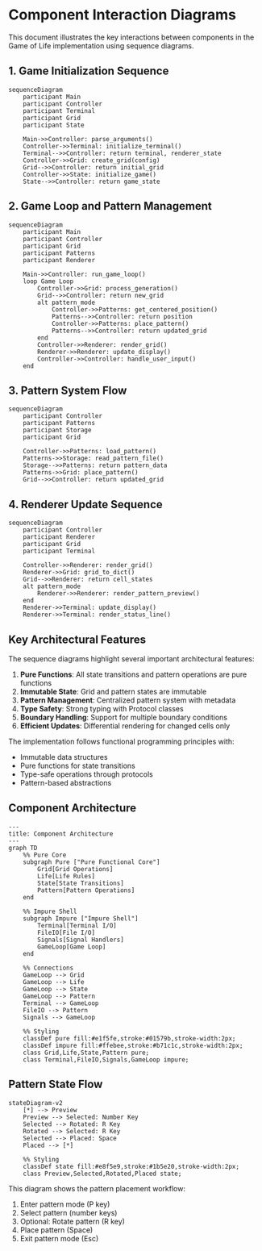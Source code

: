 # Component Interaction Diagrams

This document illustrates the key interactions between components in the Game of Life implementation using sequence diagrams.

## 1. Game Initialization Sequence

```mermaid
sequenceDiagram
    participant Main
    participant Controller
    participant Terminal
    participant Grid
    participant State
    
    Main->>Controller: parse_arguments()
    Controller->>Terminal: initialize_terminal()
    Terminal-->>Controller: return terminal, renderer_state
    Controller->>Grid: create_grid(config)
    Grid-->>Controller: return initial_grid
    Controller->>State: initialize_game()
    State-->>Controller: return game_state
```

## 2. Game Loop and Pattern Management

```mermaid
sequenceDiagram
    participant Main
    participant Controller
    participant Grid
    participant Patterns
    participant Renderer
    
    Main->>Controller: run_game_loop()
    loop Game Loop
        Controller->>Grid: process_generation()
        Grid-->>Controller: return new_grid
        alt pattern_mode
            Controller->>Patterns: get_centered_position()
            Patterns-->>Controller: return position
            Controller->>Patterns: place_pattern()
            Patterns-->>Controller: return updated_grid
        end
        Controller->>Renderer: render_grid()
        Renderer->>Renderer: update_display()
        Controller->>Controller: handle_user_input()
    end
```

## 3. Pattern System Flow

```mermaid
sequenceDiagram
    participant Controller
    participant Patterns
    participant Storage
    participant Grid
    
    Controller->>Patterns: load_pattern()
    Patterns->>Storage: read_pattern_file()
    Storage-->>Patterns: return pattern_data
    Patterns->>Grid: place_pattern()
    Grid-->>Controller: return updated_grid
```

## 4. Renderer Update Sequence

```mermaid
sequenceDiagram
    participant Controller
    participant Renderer
    participant Grid
    participant Terminal
    
    Controller->>Renderer: render_grid()
    Renderer->>Grid: grid_to_dict()
    Grid-->>Renderer: return cell_states
    alt pattern_mode
        Renderer->>Renderer: render_pattern_preview()
    end
    Renderer->>Terminal: update_display()
    Renderer->>Terminal: render_status_line()
```

## Key Architectural Features

The sequence diagrams highlight several important architectural features:

1. **Pure Functions**: All state transitions and pattern operations are pure functions
2. **Immutable State**: Grid and pattern states are immutable
3. **Pattern Management**: Centralized pattern system with metadata
4. **Type Safety**: Strong typing with Protocol classes
5. **Boundary Handling**: Support for multiple boundary conditions
6. **Efficient Updates**: Differential rendering for changed cells only

The implementation follows functional programming principles with:

- Immutable data structures
- Pure functions for state transitions
- Type-safe operations through protocols
- Pattern-based abstractions

## Component Architecture

```mermaid
---
title: Component Architecture
---
graph TD
    %% Pure Core
    subgraph Pure ["Pure Functional Core"]
        Grid[Grid Operations]
        Life[Life Rules]
        State[State Transitions]
        Pattern[Pattern Operations]
    end

    %% Impure Shell
    subgraph Impure ["Impure Shell"]
        Terminal[Terminal I/O]
        FileIO[File I/O]
        Signals[Signal Handlers]
        GameLoop[Game Loop]
    end

    %% Connections
    GameLoop --> Grid
    GameLoop --> Life
    GameLoop --> State
    GameLoop --> Pattern
    Terminal --> GameLoop
    FileIO --> Pattern
    Signals --> GameLoop

    %% Styling
    classDef pure fill:#e1f5fe,stroke:#01579b,stroke-width:2px;
    classDef impure fill:#ffebee,stroke:#b71c1c,stroke-width:2px;
    class Grid,Life,State,Pattern pure;
    class Terminal,FileIO,Signals,GameLoop impure;
```

## Pattern State Flow

```mermaid
stateDiagram-v2
    [*] --> Preview
    Preview --> Selected: Number Key
    Selected --> Rotated: R Key
    Rotated --> Selected: R Key
    Selected --> Placed: Space
    Placed --> [*]

    %% Styling
    classDef state fill:#e8f5e9,stroke:#1b5e20,stroke-width:2px;
    class Preview,Selected,Rotated,Placed state;
```

This diagram shows the pattern placement workflow:

1. Enter pattern mode (P key)
2. Select pattern (number keys)
3. Optional: Rotate pattern (R key)
4. Place pattern (Space)
5. Exit pattern mode (Esc)
